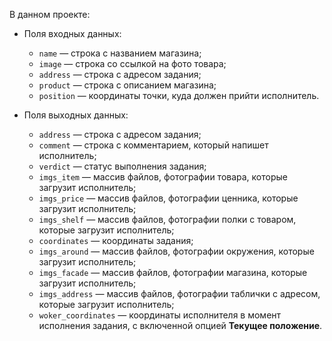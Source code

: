 В данном проекте:

- Поля входных данных:

    - `name` — строка с названием магазина;
    - `image` — строка со ссылкой на фото товара;
    - `address` — строка с адресом задания;
    - `product` — строка с описанием магазина;
    - `position` — координаты точки, куда должен прийти исполнитель.

- Поля выходных данных:

    - `address` — строка с адресом задания;
    - `comment` — строка с комментарием, который напишет исполнитель;
    - `verdict` — статус выполнения задания;
    - `imgs_item` — массив файлов, фотографии товара, которые загрузит исполнитель;
    - `imgs_price` — массив файлов, фотографии ценника, которые загрузит исполнитель;
    - `imgs_shelf` — массив файлов, фотографии полки с товаром, которые загрузит исполнитель;
    - `coordinates` — координаты задания;
    - `imgs_around` — массив файлов, фотографии окружения, которые загрузит исполнитель;
    - `imgs_facade` — массив файлов, фотографии магазина, которые загрузит исполнитель;
    - `imgs_address` — массив файлов, фотографии таблички с адресом, которые загрузит исполнитель;
    - `woker_coordinates` — координаты исполнителя в момент исполнения задания, с включенной опцией **Текущее положение**.